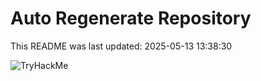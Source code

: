 # Auto Regenerate Repository

This README was last updated: 2025-05-13 13:38:30

 ![TryHackMe](https://tryhackme.com/badge/533634)